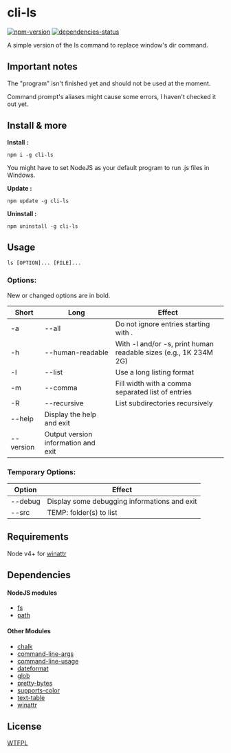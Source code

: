 # cli-ls

[![npm-version](https://img.shields.io/npm/v/cli-ls.svg?style=flat-square)](https://www.npmjs.com/package/cli-ls)
[![dependencies-status](https://img.shields.io/david/aziascreations/cli-ls.svg?style=flat-square)](https://david-dm.org/aziascreations/cli-ls#info=dependencies)

A simple version of the ls command to replace window's dir command.

## Important notes

The "program" isn't finished yet and should not be used at the moment.

Command prompt's aliases might cause some errors, I haven't checked it out yet.

## Install & more

**Install :**
```
npm i -g cli-ls
```
You might have to set NodeJS as your default program to run .js files in Windows.

**Update :**
```
npm update -g cli-ls
```

**Uninstall :**
```
npm uninstall -g cli-ls
```

## Usage

```
ls [OPTION]... [FILE]...
```

### Options:

New or changed options are in bold.

Short | Long | Effect
--- | --- | ---
-a | --all | Do not ignore entries starting with .
-h | --human-readable | With -l and/or -s, print human readable sizes (e.g., 1K 234M 2G)
-l | --list | Use a long listing format
-m | --comma | Fill width with a comma separated list of entries
-R | --recursive | List subdirectories recursively
 | --help | Display the help and exit
 | --version | Output version information and exit

### Temporary Options:

Option | Effect
--- | ---
--debug | Display some debugging informations and exit
--src | TEMP: folder(s) to list

## Requirements

Node v4+ for [winattr](https://www.npmjs.com/package/winattr)

## Dependencies

#### NodeJS modules
* [fs](https://nodejs.org/api/fs.html)
* [path](https://nodejs.org/api/path.html)

#### Other Modules
* [chalk](https://www.npmjs.com/package/chalk)
* [command-line-args](https://www.npmjs.com/package/command-line-args)
* [command-line-usage](https://www.npmjs.com/package/command-line-usage)
* [dateformat](https://www.npmjs.com/package/dateformat)
* [glob](https://www.npmjs.com/package/glob)
* [pretty-bytes](https://www.npmjs.com/package/pretty-bytes)
* [supports-color](https://www.npmjs.com/package/supports-color)
* [text-table](https://www.npmjs.com/package/text-table)
* [winattr](https://www.npmjs.com/package/winattr)

## License
[WTFPL](http://www.wtfpl.net/)
